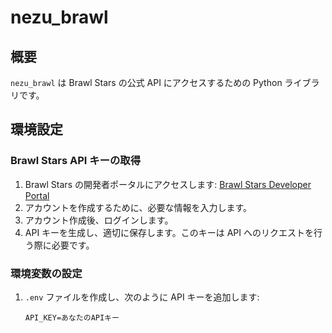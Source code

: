 # nezu_brawl

## 概要
`nezu_brawl` は Brawl Stars の公式 API にアクセスするための Python ライブラリです。

## 環境設定

### Brawl Stars API キーの取得

1. Brawl Stars の開発者ポータルにアクセスします: [Brawl Stars Developer Portal](https://developer.brawlstars.com/#/login)
2. アカウントを作成するために、必要な情報を入力します。
3. アカウント作成後、ログインします。
4. API キーを生成し、適切に保存します。このキーは API へのリクエストを行う際に必要です。

### 環境変数の設定

1. `.env` ファイルを作成し、次のように API キーを追加します:

   ```plaintext
   API_KEY=あなたのAPIキー
   ```
